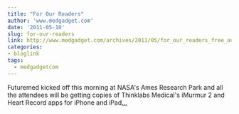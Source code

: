 ```yaml
---
title: "For Our Readers"
author: 'www.medgadget.com'
date: '2011-05-10'
slug: for-our-readers
link: http://www.medgadget.com/archives/2011/05/for_our_readers_free_auscultation_apps_from_thinklabs_medical.html
categories:
- bloglink
tags:
  - medgadgetcom
---
```


Futuremed kicked off this morning at NASA's Ames Research Park and all the attendees will be getting copies of Thinklabs Medical's iMurmur 2 and Heart Record apps for iPhone and iPad[... <i class="fas fa-external-link-alt"></i>](http://www.medgadget.com/archives/2011/05/for_our_readers_free_auscultation_apps_from_thinklabs_medical.html)

